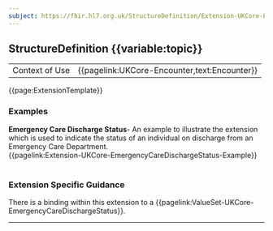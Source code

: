 ```yaml
---
subject: https://fhir.hl7.org.uk/StructureDefinition/Extension-UKCore-EmergencyCareDischargeStatus
---
```

## StructureDefinition {{variable:topic}}

<table id="addToTranspose">
<tr><td>Context of Use</td>
<td>{{pagelink:UKCore-Encounter,text:Encounter}}</td>
</tr>
</table>

{{page:ExtensionTemplate}}

<div id="Examples" class="tabcontent">
  <h3>Examples</h3>
  <b>Emergency Care Discharge Status</b>- An example to illustrate the extension which is used to indicate the status of an individual on discharge from an Emergency Care Department.<br>
  {{pagelink:Extension-UKCore-EmergencyCareDischargeStatus-Example}}
  <br><br>
</div>

<h3 id="guidance-emergencycaredischargestatus">Extension Specific Guidance</h3>

There is a binding within this extension to a {{pagelink:ValueSet-UKCore-EmergencyCareDischargeStatus}}.

---